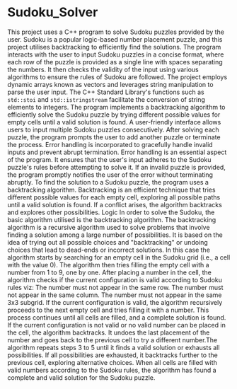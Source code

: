 # Sudoku_Solver
This project uses a C++ program to solve Sudoku puzzles provided by the user.
Sudoku is a popular logic-based number placement puzzle, and this project utilises
backtracking to efficiently find the solutions. The program interacts with the user
to input Sudoku puzzles in a concise format, where each row of the puzzle is
provided as a single line with spaces separating the numbers. It then checks the
validity of the input using various algorithms to ensure the rules of Sudoku are
followed.
The project employs dynamic arrays known as vectors and leverages string
manipulation to parse the user input. The C++ Standard Library's functions such as
`std::stoi` and `std::istringstream` facilitate the conversion of string elements to
integers. The program implements a backtracking algorithm to efficiently solve the
Sudoku puzzle by trying different possible values for empty cells until a valid
solution is found.
A user-friendly interface allows users to input multiple Sudoku puzzles
consecutively. After solving each puzzle, the program prompts the user to add
another puzzle or terminate the process. Error handling is incorporated to
gracefully handle invalid inputs and prevent abrupt termination.
Error handling is an essential aspect of the program. It ensures that the user's
input adheres to the Sudoku puzzle's rules before attempting to solve it. If an
invalid puzzle is provided, the program promptly notifies the user of the error
without terminating abruptly.
To find the solution to a Sudoku puzzle, the program uses a backtracking
algorithm. Backtracking is an efficient technique that tries different possible
values for each empty cell, exploring all possible paths until a valid solution is
found. If a conflict arises, the algorithm backtracks and explores other
possibilities.
Logic
In order to solve the Sudoku, the basic algorithm utilised is the backtracking
algorithm. The backtracking algorithm is a recursive algorithm used to solve
problems that involve finding a solution among a large number of possibilities. It is
based on the idea of trying out all possible choices and "backtracking" or undoing
choices that lead to dead-ends or incorrect solutions.
In this case the algorithm starts by searching for an empty cell in the Sudoku grid
(i.e., a cell with the value 0). The algorithm then tries filling the empty cell with a
number from 1 to 9, one by one. After placing a number in the cell, the algorithm
checks if the current configuration is valid according to Sudoku rules viz:
The number must not appear in the same row.
The number must not appear in the same column.
The number must not appear in the same 3x3 subgrid.
If the current configuration is valid, the algorithm recursively proceeds to the next
empty cell and tries filling it with a number. This process continues until all cells
are filled, and a complete solution is found. If the current configuration is not valid
or no valid number can be placed in the cell, the algorithm backtracks. It undoes
the last placement of the number and goes back to the previous cell to try a
different number.The algorithm repeats steps 3 to 5 until it finds a valid solution or
exhausts all possibilities. If all possibilities are exhausted, it backtracks further to
the previous cell, exploring alternative choices.
When all cells are filled with valid numbers according to the Sudoku rules, the
algorithm has found a complete and valid solution for the Sudoku puzzle.
